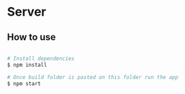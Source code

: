 # Server

## How to use

```bash

# Install dependencies
$ npm install

# Once build folder is pasted on this folder run the app
$ npm start
```
